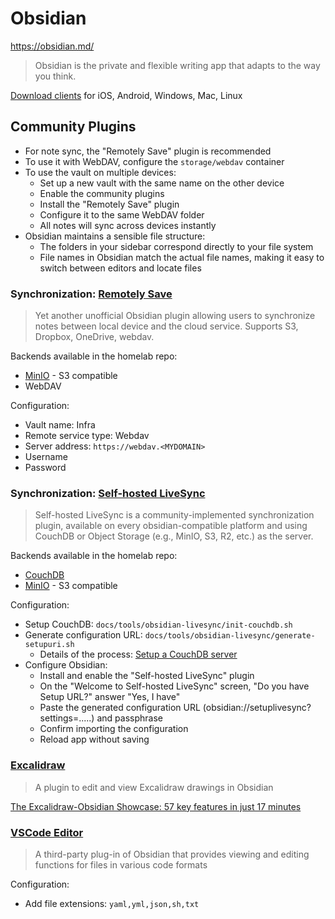 # Obsidian

https://obsidian.md/

> Obsidian is the private and flexible writing app that adapts to the way you think.

[Download clients](https://obsidian.md/download) for iOS, Android, Windows, Mac, Linux

## Community Plugins

- For note sync, the "Remotely Save" plugin is recommended
- To use it with WebDAV, configure the `storage/webdav` container
- To use the vault on multiple devices:
  - Set up a new vault with the same name on the other device
  - Enable the community plugins
  - Install the "Remotely Save" plugin
  - Configure it to the same WebDAV folder
  - All notes will sync across devices instantly
- Obsidian maintains a sensible file structure:
  - The folders in your sidebar correspond directly to your file system
  - File names in Obsidian match the actual file names, making it easy to switch between editors and locate files

### Synchronization: [Remotely Save](https://github.com/remotely-save/remotely-save)

> Yet another unofficial Obsidian plugin allowing users to synchronize notes between local device and the cloud service. Supports S3, Dropbox, OneDrive, webdav.

Backends available in the homelab repo:
- [MinIO](https://github.com/minio/minio) - S3 compatible
- WebDAV

Configuration:
- Vault name: Infra
- Remote service type: Webdav
- Server address: `https://webdav.<MYDOMAIN>`
- Username
- Password

### Synchronization: [Self-hosted LiveSync](https://github.com/vrtmrz/obsidian-livesync)

> Self-hosted LiveSync is a community-implemented synchronization plugin, available on every obsidian-compatible platform and using CouchDB or Object Storage (e.g., MinIO, S3, R2, etc.) as the server.

Backends available in the homelab repo:
- [CouchDB](https://github.com/apache/couchdb)
- [MinIO](https://github.com/minio/minio) - S3 compatible

Configuration:
- Setup CouchDB: `docs/tools/obsidian-livesync/init-couchdb.sh`
- Generate configuration URL: `docs/tools/obsidian-livesync/generate-setupuri.sh`
  - Details of the process: [Setup a CouchDB server](https://github.com/vrtmrz/obsidian-livesync/blob/main/docs/setup_own_server.md)
- Configure Obsidian:
  - Install and enable the "Self-hosted LiveSync" plugin
  - On the "Welcome to Self-hosted LiveSync" screen, "Do you have Setup URL?" answer "Yes, I have"
  - Paste the generated configuration URL (obsidian://setuplivesync?settings=.....) and passphrase
  - Confirm importing the configuration
  - Reload app without saving


### [Excalidraw](https://github.com/zsviczian/obsidian-excalidraw-plugin)

> A plugin to edit and view Excalidraw drawings in Obsidian

[The Excalidraw-Obsidian Showcase: 57 key features in just 17 minutes](https://www.youtube.com/watch?v=P_Q6avJGoWI)

### [VSCode Editor](https://github.com/sunxvming/obsidian-vscode-editor)

> A third-party plug-in of Obsidian that provides viewing and editing functions for files in various code formats

Configuration:
- Add file extensions: `yaml,yml,json,sh,txt`
